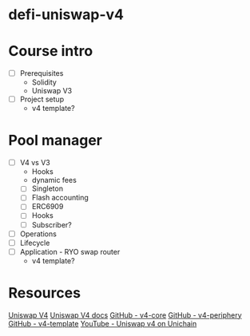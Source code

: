 # defi-uniswap-v4

# Course intro

- [ ] Prerequisites
  - Solidity
  - Uniswap V3
- [ ] Project setup
  - v4 template?

# Pool manager

- [ ] V4 vs V3
  - Hooks
  - dynamic fees
  - [ ] Singleton
  - [ ] Flash accounting
  - [ ] ERC6909
  - [ ] Hooks
  - [ ] Subscriber?
- [ ] Operations
- [ ] Lifecycle
- [ ] Application - RYO swap router
  - v4 template?

# Resources

[Uniswap V4](https://v4.uniswap.org/)
[Uniswap V4 docs](https://docs.uniswap.org/contracts/v4/overview)
[GitHub - v4-core](https://github.com/Uniswap/v4-core)
[GitHub - v4-periphery](https://github.com/Uniswap/v4-periphery)
[GitHub - v4-template](https://github.com/uniswapfoundation/v4-template)
[YouTube - Uniswap v4 on Unichain](https://www.youtube.com/watch?v=ZisqLqbakfM)
